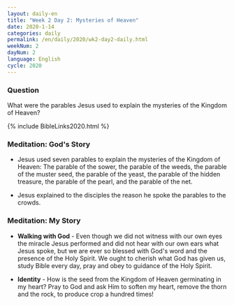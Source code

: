 ```yaml
---
layout: daily-en
title: "Week 2 Day 2: Mysteries of Heaven"
date: 2020-1-14 
categories: daily
permalink: /en/daily/2020/wk2-day2-daily.html
weekNum: 2
dayNum: 2
language: English
cycle: 2020
---
```


### Question     
What were the parables Jesus used to explain the mysteries of the Kingdom of Heaven?

{% include BibleLinks2020.html %} 

### Meditation: God's Story   
+ Jesus used seven parables to explain the mysteries of the Kingdom of Heaven: The parable of the sower, the parable of the weeds, the parable of the muster seed, the parable of the yeast, the parable of the hidden treasure, the parable of the pearl, and the parable of the net. 

+ Jesus explained to the disciples the reason he spoke the parables to the crowds. 

### Meditation: My Story   
+ **Walking with God** - Even though we did not witness with our own eyes the miracle Jesus performed and did not hear with our own ears what Jesus spoke, but we are ever so blessed with God's word and the presence of the Holy Spirit. We ought to cherish what God has given us, study Bible every day, pray and obey to guidance of the Holy Spirit.  

+ **Identity** - How is the seed from the Kingdom of Heaven germinating in my heart? Pray to God and ask Him to soften my heart, remove the thorn and the rock, to produce crop a hundred times! 
